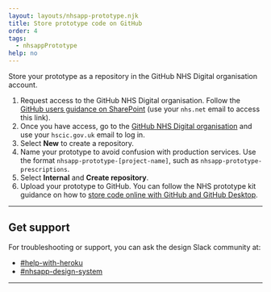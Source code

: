 ```yaml
---
layout: layouts/nhsapp-prototype.njk
title: Store prototype code on GitHub
order: 4
tags:
  - nhsappPrototype
help: no
---
```


Store your prototype as a repository in the GitHub NHS Digital organisation account.

1. Request access to the GitHub NHS Digital organisation. Follow the [GitHub users guidance on SharePoint](https://nhs.sharepoint.com/:u:/r/sites/X26_EngineeringCOE/SitePages/GitHub-User---how-to-request-access.aspx?csf=1&web=1&e=T1oQKj) (use your `nhs.net` email to access this link).
2. Once you have access, go to the [GitHub NHS Digital organisation](https://github.com/NHSDigital) and use your `hscic.gov.uk` email to log in.
3. Select **New** to create a repository.
4. Name your prototype to avoid confusion with production services. Use the format `nhsapp-prototype-[project-name]`, such as `nhsapp-prototype-prescriptions`.
5. Select **Internal** and **Create repository**.
6. Upload your prototype to GitHub. You can follow the NHS prototype kit guidance on how to [store code online with GitHub and GitHub Desktop](https://prototype-kit.service-manual.nhs.uk/how-tos/github/index).

<hr class="nhsuk-section-break nhsuk-section-break--xl nhsuk-section-break--visible app-section-break--width-4">

## Get support

For troubleshooting or support, you can ask the design Slack community at:

- [#help-with-heroku](https://nhsdigitalcorporate.enterprise.slack.com/archives/C089RQPDZ9V)
- [#nhsapp-design-system](https://nhsdigitalcorporate.enterprise.slack.com/archives/C06GY1LRP19)

<hr class="nhsuk-section-break nhsuk-section-break--xl nhsuk-section-break--visible app-section-break--width-4">
